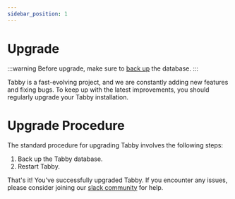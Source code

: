 ```yaml
---
sidebar_position: 1
---
```


# Upgrade

:::warning
Before upgrade, make sure to [back up](./backup) the database.
:::


Tabby is a fast-evolving project, and we are constantly adding new features and fixing bugs. To keep up with the latest improvements, you should regularly upgrade your Tabby installation.

# Upgrade Procedure

The standard procedure for upgrading Tabby involves the following steps:

1. Back up the Tabby database.
2. Restart Tabby.

That's it! You've successfully upgraded Tabby. If you encounter any issues, please consider joining our [slack community](https://links.tabbyml.com/join-slack) for help.
